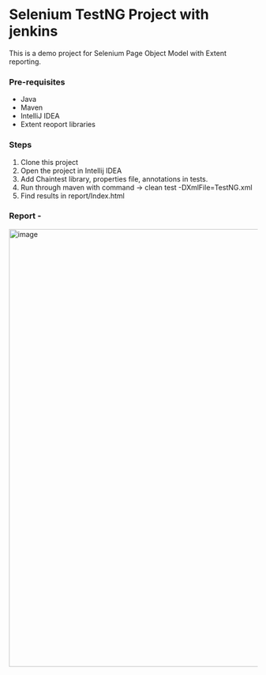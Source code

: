 # Selenium TestNG Project with jenkins

This is a demo project for Selenium Page Object Model with Extent reporting.

### Pre-requisites
* Java
* Maven
* IntelliJ IDEA
* Extent reoport libraries

### Steps
1. Clone this project
2. Open the project in Intellij IDEA
3. Add Chaintest library, properties file, annotations in tests.
4. Run through maven with command -> clean test -DXmlFile=TestNG.xml
5. Find results in report/Index.html

### Report -

<img width="1898" height="887" alt="image" src="https://github.com/user-attachments/assets/03d6474b-16ac-46eb-8541-dd824cf35185" />
